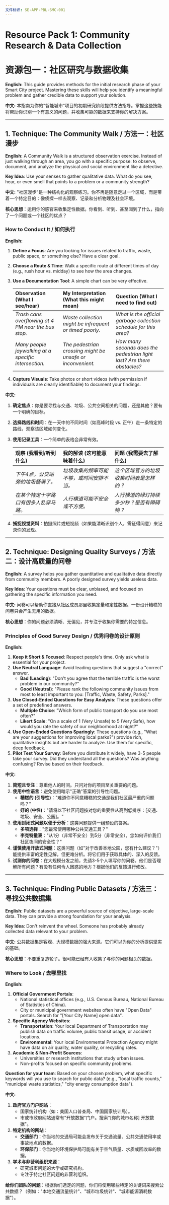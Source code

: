 ```yaml
---
文件标识: SE-APP-PBL-SMC-001
---
```


# Resource Pack 1: Community Research & Data Collection
# 资源包一：社区研究与数据收集

**English:** This guide provides methods for the initial research phase of your Smart City project. Mastering these skills will help you identify a meaningful problem and gather credible data to support your solution.

**中文:** 本指南为你的"智能城市"项目的初期研究阶段提供方法指导。掌握这些技能将帮助你识别一个有意义的问题，并收集可靠的数据来支持你的解决方案。

---

## 1. Technique: The Community Walk / 方法一：社区漫步

**English:**
A Community Walk is a structured observation exercise. Instead of just walking through an area, you go with a specific purpose: to observe, document, and analyze the physical and social environment like a detective.

**Key Idea**: Use your senses to gather qualitative data. What do you see, hear, or even smell that points to a problem or a community strength?

**中文:**
"社区漫步"是一种结构化的观察练习。你不再是随意走过一个区域，而是带着一个特定目的：像侦探一样去观察、记录和分析物理及社会环境。

**核心思想**：运用你的感官来收集定性数据。你看到、听到、甚至闻到了什么，指向了一个问题或一个社区的优点？

### **How to Conduct It / 如何执行**

**English:**
1.  **Define a Focus**: Are you looking for issues related to traffic, waste, public space, or something else? Have a clear goal.
2.  **Choose a Route & Time**: Walk a specific route at different times of day (e.g., rush hour vs. midday) to see how the area changes.
3.  **Use a Documentation Tool**: A simple chart can be very effective.

    | **Observation (What I see/hear)** | **My Interpretation (What this might mean)** | **Question (What I need to find out)** |
    | :--- | :--- | :--- |
    | *Trash cans overflowing at 4 PM near the bus stop.* | *Waste collection might be infrequent or timed poorly.* | *What is the official garbage collection schedule for this area?* |
    | *Many people jaywalking at a specific intersection.* | *The pedestrian crossing might be unsafe or inconvenient.* | *How many seconds does the pedestrian light last? Are there obstacles?* |

4.  **Capture Visuals**: Take photos or short videos (with permission if individuals are clearly identifiable) to document your findings.

**中文:**
1.  **确定焦点**：你是要寻找与交通、垃圾、公共空间相关的问题，还是其他？要有一个明确的目标。
2.  **选择路线和时间**：在一天中的不同时间（如高峰时段 vs. 正午）走一条特定的路线，观察该区域如何变化。
3.  **使用记录工具**：一个简单的表格会非常有效。

    | **观察 (我看到/听到什么)** | **我的解读 (这可能意味着什么)** | **问题 (我需要去了解什么)** |
    | :--- | :--- | :--- |
    | *下午4点，公交站旁的垃圾桶满了。* | *垃圾收集的频率可能不够，或时间安排不当。* | *这个区域官方的垃圾收集时间表是怎样的？* |
    | *在某个特定十字路口有很多人乱穿马路。* | *人行横道可能不安全或不方便。* | *人行横道的绿灯持续多少秒？是否有障碍物？* |

4.  **捕捉视觉资料**：拍摄照片或短视频（如果能清晰识别个人，需征得同意）来记录你的发现。

---

## 2. Technique: Designing Quality Surveys / 方法二：设计高质量的问卷

**English:**
A survey helps you gather quantitative and qualitative data directly from community members. A poorly designed survey yields useless data.

**Key Idea**: Your questions must be clear, unbiased, and focused on gathering the specific information you need.

**中文:**
问卷可以帮助你直接从社区成员那里收集定量和定性数据。一份设计糟糕的问卷只会产生无用的数据。

**核心思想**：你的问题必须清晰、无偏见，并专注于收集你需要的特定信息。

### **Principles of Good Survey Design / 优秀问卷的设计原则**

**English:**
1.  **Keep it Short & Focused**: Respect people's time. Only ask what is essential for your project.
2.  **Use Neutral Language**: Avoid leading questions that suggest a "correct" answer.
    -   **Bad (Leading)**: "Don't you agree that the terrible traffic is the worst problem in our community?"
    -   **Good (Neutral)**: "Please rank the following community issues from most to least important to you: [Traffic, Waste, Safety, Parks]."
3.  **Use Closed-Ended Questions for Easy Analysis**: These questions offer a set of predefined answers.
    -   **Multiple Choice**: "Which form of public transport do you use most often?"
    -   **Likert Scale**: "On a scale of 1 (Very Unsafe) to 5 (Very Safe), how would you rate the safety of our neighborhood at night?"
4.  **Use Open-Ended Questions Sparingly**: These questions (e.g., "What are your suggestions for improving local parks?") provide rich, qualitative insights but are harder to analyze. Use them for specific, deep feedback.
5.  **Pilot Test Your Survey**: Before you distribute it widely, have 3-5 people take your survey. Did they understand all the questions? Was anything confusing? Revise based on their feedback.

**中文:**
1.  **简短且专注**：尊重他人的时间。只问对你的项目至关重要的问题。
2.  **使用中性语言**：避免使用暗示"正确"答案的引导性问题。
    -   **糟糕的 (引导性)**："难道你不同意糟糕的交通是我们社区最严重的问题吗？"
    -   **好的 (中性)**："请将以下社区问题按对您的重要性从高到低排序：[交通、垃圾、安全、公园]。"
3.  **使用封闭式问题以便于分析**：这类问题提供一组预设的答案。
    -   **多项选择**："您最常使用哪种公共交通工具？"
    -   **李克特量表**："从1分（非常不安全）到5分（非常安全），您如何评价我们社区夜间的安全性？"
4.  **谨慎使用开放式问题**：这类问题（如"对于改善本地公园，您有什么建议？"）能提供丰富的定性见解，但更难分析。将它们用于获取具体的、深入的反馈。
5.  **试测你的问卷**：在大规模分发之前，先请3-5个人填写你的问卷。他们是否理解所有问题？有没有任何令人困惑的地方？根据他们的反馈进行修改。

---

## 3. Technique: Finding Public Datasets / 方法三：寻找公共数据集

**English:**
Public datasets are a powerful source of objective, large-scale data. They can provide a strong foundation for your analysis.

**Key Idea**: Don't reinvent the wheel. Someone has probably already collected data relevant to your problem.

**中文:**
公共数据集是客观、大规模数据的强大来源。它们可以为你的分析提供坚实的基础。

**核心思想**：不要重复造轮子。很可能已经有人收集了与你的问题相关的数据。

### **Where to Look / 去哪里找**

**English:**
1.  **Official Government Portals**:
    -   National statistical offices (e.g., U.S. Census Bureau, National Bureau of Statistics of China).
    -   City or municipal government websites often have "Open Data" portals. Search for "[Your City Name] open data".
2.  **Specific Agency Websites**:
    -   **Transportation**: Your local Department of Transportation may publish data on traffic volume, public transit usage, or accident locations.
    -   **Environmental**: Your local Environmental Protection Agency might have data on air quality, water quality, or recycling rates.
3.  **Academic & Non-Profit Sources**:
    -   Universities or research institutions that study urban issues.
    -   Non-profits focused on specific community problems.

**Question for your team**: Based on your chosen problem, what specific keywords will you use to search for public data? (e.g., "local traffic counts," "municipal waste statistics," "city energy consumption data").

**中文:**
1.  **政府官方门户网站**：
    -   国家统计机构（如：美国人口普查局、中国国家统计局）。
    -   市或市政府网站通常有"开放数据"门户。搜索"[你的城市名称] 开放数据"。
2.  **特定机构的网站**：
    -   **交通部门**：你当地的交通局可能会发布关于交通流量、公共交通使用率或事故地点的数据。
    -   **环保部门**：你当地的环境保护局可能有关于空气质量、水质或回收率的数据。
3.  **学术与非营利组织来源**：
    -   研究城市问题的大学或研究机构。
    -   专注于特定社区问题的非营利组织。

**给你们团队的问题**：根据你们选定的问题，你们将使用哪些特定的关键词来搜索公共数据？（例如："本地交通流量统计"、"城市垃圾统计"、"城市能源消耗数据"）。 